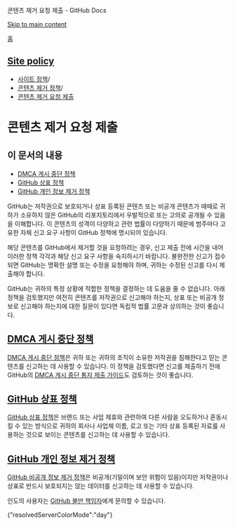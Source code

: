 콘텐츠 제거 요청 제출 - GitHub Docs

[Skip to main content](#main-content)

[홈](/ko)

[Site policy](/ko/site-policy)
----------

* [사이트 정책](/ko/site-policy)/
* [콘텐츠 제거 정책](/ko/site-policy/content-removal-policies)/
* [콘텐츠 제거 요청 제출](/ko/site-policy/content-removal-policies/submitting-content-removal-requests)

콘텐츠 제거 요청 제출
==========

이 문서의 내용
----------

* [DMCA 게시 중단 정책](#dmca-takedown-policy)
* [GitHub 상표 정책](#github-trademark-policy)
* [GitHub 개인 정보 제거 정책](#github-private-information-removal-policy)

GitHub는 저작권으로 보호되거나 상표 등록된 콘텐츠 또는 비공개 콘텐츠가 때때로 귀하가 소유하지 않은 GitHub의 리포지토리에서 우발적으로 또는 고의로 공개될 수 있음을 이해합니다. 이 콘텐츠의 성격이 다양하고 관련 법률이 다양하기 때문에 범주마다 고유한 자체 신고 요구 사항이 GitHub 정책에 명시되어 있습니다.

해당 콘텐츠를 GitHub에서 제거할 것을 요청하려는 경우, 신고 제출 전에 시간을 내어 이러한 정책 각각과 해당 신고 요구 사항을 숙지하시기 바랍니다. 불완전한 신고가 접수되면 GitHub는 명확한 설명 또는 수정을 요청해야 하며, 귀하는 수정된 신고를 다시 제출해야 합니다.

GitHub는 귀하의 특정 상황에 적합한 정책을 결정하는 데 도움을 줄 수 없습니다. 아래 정책을 검토했지만 여전히 콘텐츠를 저작권으로 신고해야 하는지, 상표 또는 비공개 정보로 신고해야 하는지에 대한 질문이 있다면 독립적 법률 고문과 상의하는 것이 좋습니다.

[DMCA 게시 중단 정책](#dmca-takedown-policy)
----------

[DMCA 게시 중단 정책](/ko/site-policy/content-removal-policies/dmca-takedown-policy)은 귀하 또는 귀하의 조직이 소유한 저작권을 침해한다고 믿는 콘텐츠를 신고하는 데 사용할 수 있습니다. 이 정책을 검토했다면 신고를 제출하기 전에 GitHub의 [DMCA 게시 중단 통지 제출 가이드](/ko/site-policy/content-removal-policies/guide-to-submitting-a-dmca-takedown-notice)도 검토하는 것이 좋습니다.

[GitHub 상표 정책](#github-trademark-policy)
----------

[GitHub 상표 정책](/ko/site-policy/content-removal-policies/github-trademark-policy)은 브랜드 또는 사업 제휴와 관련하여 다른 사람을 오도하거나 혼동시킬 수 있는 방식으로 귀하의 회사나 사업체 이름, 로고 또는 기타 상표 등록된 자료를 사용하는 것으로 보이는 콘텐츠를 신고하는 데 사용할 수 있습니다.

[GitHub 개인 정보 제거 정책](#github-private-information-removal-policy)
----------

[GitHub 비공개 정보 제거 정책](/ko/site-policy/content-removal-policies/github-private-information-removal-policy)은 비공개(기밀이며 보안 위험이 있음)이지만 저작권이나 상표로 반드시 보호되지는 않는 데이터를 신고하는 데 사용할 수 있습니다.

인도의 사용자는 [GitHub 불만 책임자](https://support.github.com/contact/india-grievance-officer)에게 문의할 수 있습니다.

{"resolvedServerColorMode":"day"}
